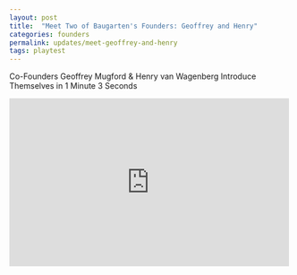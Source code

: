 ```yaml
---
layout: post
title:  "Meet Two of Baugarten's Founders: Geoffrey and Henry"
categories: founders
permalink: updates/meet-geoffrey-and-henry
tags: playtest
---
```


Co-Founders Geoffrey Mugford & Henry van Wagenberg Introduce Themselves in 1 Minute 3 Seconds

<iframe width="500" height="300" src="https://www.youtube.com/embed/Wz7qEh_CZ_k" title="YouTube video player" frameborder="0" allow="accelerometer; autoplay; clipboard-write; encrypted-media; gyroscope; picture-in-picture" allowfullscreen></iframe>

